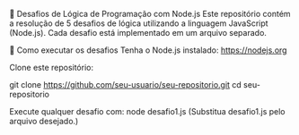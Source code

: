 🧠 Desafios de Lógica de Programação com Node.js
Este repositório contém a resolução de 5 desafios de lógica utilizando a linguagem JavaScript (Node.js). Cada desafio está implementado em um arquivo separado.


🚀 Como executar os desafios
Tenha o Node.js instalado: https://nodejs.org

Clone este repositório:

git clone https://github.com/seu-usuario/seu-repositorio.git
cd seu-repositorio

Execute qualquer desafio com:
node desafio1.js
(Substitua desafio1.js pelo arquivo desejado.)
